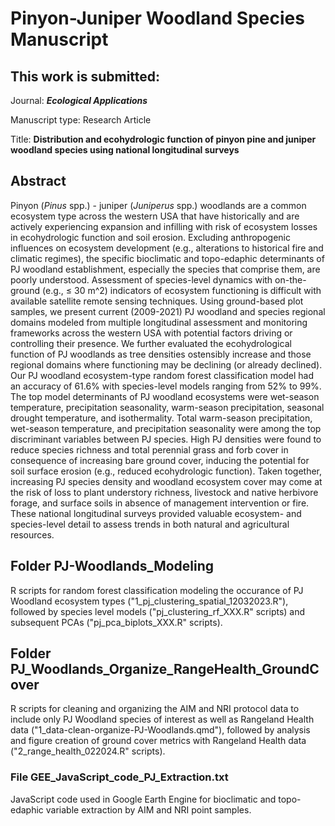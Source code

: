 # Pinyon-Juniper Woodland Species Manuscript

## This work is submitted:

Journal: ***Ecological Applications***

Manuscript type: Research Article

Title: **Distribution and ecohydrologic function of pinyon pine and juniper woodland species using national longitudinal surveys**

## Abstract

Pinyon (*Pinus* spp.) - juniper (*Juniperus* spp.) woodlands are a common ecosystem type across the western USA that have historically and are actively experiencing expansion and infilling with risk of ecosystem losses in ecohydrologic function and soil erosion. Excluding anthropogenic influences on ecosystem development (e.g., alterations to historical fire and climatic regimes), the specific bioclimatic and topo-edaphic determinants of PJ woodland establishment, especially the species that comprise them, are poorly understood. Assessment of species-level dynamics with on-the-ground (e.g., ≤ 30 m^2) indicators of ecosystem functioning is difficult with available satellite remote sensing techniques. Using ground-based plot samples, we present current (2009-2021) PJ woodland and species regional domains modeled from multiple longitudinal assessment and monitoring frameworks across the western USA with potential factors driving or controlling their presence. We further evaluated the ecohydrological function of PJ woodlands as tree densities ostensibly increase and those regional domains where functioning may be declining (or already declined). Our PJ woodland ecosystem-type random forest classification model had an accuracy of 61.6% with species-level models ranging from 52% to 99%. The top model determinants of PJ woodland ecosystems were wet-season temperature, precipitation seasonality, warm-season precipitation, seasonal drought temperature, and isothermality. Total warm-season precipitation, wet-season temperature, and precipitation seasonality were among the top discriminant variables between PJ species. High PJ densities were found to reduce species richness and total perennial grass and forb cover in consequence of increasing bare ground cover, inducing the potential for soil surface erosion (e.g., reduced ecohydrologic function). Taken together, increasing PJ species density and woodland ecosystem cover may come at the risk of loss to plant understory richness, livestock and native herbivore forage, and surface soils in absence of management intervention or fire. These national longitudinal surveys provided valuable ecosystem- and species-level detail to assess trends in both natural and agricultural resources.

## Folder PJ-Woodlands_Modeling
R scripts for random forest classification modeling the occurance of PJ Woodland ecosystem types ("1_pj_clustering_spatial_12032023.R"), followed by species level models ("pj_clustering_rf_XXX.R" scripts) and subsequent PCAs ("pj_pca_biplots_XXX.R" scripts).

## Folder PJ_Woodlands_Organize_RangeHealth_GroundCover
R scripts for cleaning and organizing the AIM and NRI protocol data to include only PJ Woodland species of interest as well as Rangeland Health data ("1_data-clean-organize-PJ-Woodlands.qmd"), followed by analysis and figure creation of ground cover metrics with Rangeland Health data ("2_range_health_022024.R" scripts).

### File GEE_JavaScript_code_PJ_Extraction.txt
JavaScript code used in Google Earth Engine for bioclimatic and topo-edaphic variable extraction by AIM and NRI point samples.
